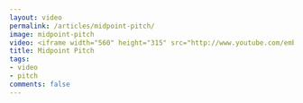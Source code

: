 ```yaml
---
layout: video
permalink: /articles/midpoint-pitch/
image: midpoint-pitch
video: <iframe width="560" height="315" src="http://www.youtube.com/embed/PLxAxMXWt6o" frameborder="0" allowfullscreen></iframe>
title: Midpoint Pitch
tags:
- video
- pitch
comments: false
---
```


<!-- <div class="hero">{% image posts/midpoint-pitch/hero.png %}</div> -->

<!-- <a href="/projects/midpoint">Midpoint</a> (Reinventing Local Hackathon at General Assembly 2012) -->
